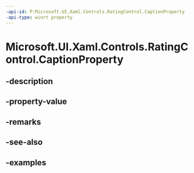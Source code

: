 ```yaml
---
-api-id: P:Microsoft.UI.Xaml.Controls.RatingControl.CaptionProperty
-api-type: winrt property
---
```


<!-- Property syntax.
public DependencyProperty CaptionProperty { get; }
-->

# Microsoft.UI.Xaml.Controls.RatingControl.CaptionProperty

## -description

## -property-value

## -remarks

## -see-also

## -examples

